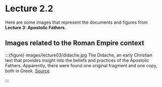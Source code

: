 # Lecture 2.2

Here are some images that represent the documents and figures from **Lecture 3: Apostolic Fathers**.

## Images related to the Roman Empire context

:::{figure} images/lecture03/didache.jpg
The Didache, an early Christian text that provides insight into the beliefs and practices of the Apostolic Fathers. Apparently, there were found one original fragment and one copy, both in Greek. [Source](https://upload.wikimedia.org/wikipedia/commons/thumb/d/d7/Didache.png/640px-Didache.png)

:::

